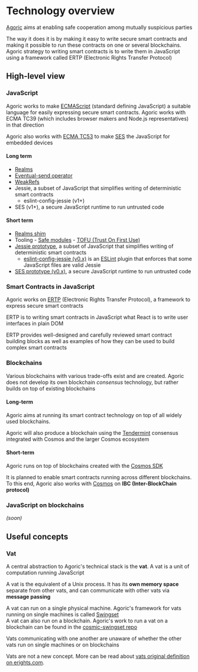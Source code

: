 # Technology overview

[Agoric](https://agoric.com/about/) aims at enabling safe cooperation among mutually suspicious parties

The way it does it is by making it easy to write secure smart contracts and making it possible to run these contracts on one or several blockchains. Agoric strategy to writing smart contracts is to write them in JavaScript using a framework called ERTP (Electronic Rights Transfer Protocol)


## High-level view

### JavaScript

Agoric works to make [ECMAScript](https://www.ecma-international.org/publications/standards/Ecma-262.htm) (standard defining JavaScript) a suitable language for easily expressing secure smart contracts. Agoric works with ECMA TC39 (which includes browser makers and Node.js representatives) in that direction

Agoric also works with [ECMA TC53](https://www.ecma-international.org/memento/tc53.htm) to make [SES](https://github.com/Agoric/SES) the JavaScript for embedded devices


#### Long term

- [Realms](https://github.com/tc39/proposal-realms)
- [Eventual-send operator](https://github.com/Agoric/proposal-infix-bang)
- [WeakRefs](https://github.com/tc39/proposal-weakrefs/)
- Jessie, a subset of JavaScript that simplifies writing of deterministic smart contracts
    - eslint-config-jessie (v1+)
- SES (v1+), a secure JavaScript runtime to run untrusted code


#### Short term

- [Realms shim](https://github.com/Agoric/realms-shim)
- Tooling
        - [Safe modules](https://github.com/Agoric/safe-modules)
            - [TOFU (Trust On First Use)](https://github.com/bmeck/tofu/)
- [Jessie prototype](https://github.com/Agoric/Jessie), a subset of JavaScript that simplifies writing of deterministic smart contracts
    - [eslint-config-jessie (v0.x)](https://github.com/Agoric/eslint-config-jessie) is an [ESLint](https://eslint.org/) plugin that enforces that some JavaScript files are valid Jessie
- [SES prototype (v0.x)](https://github.com/Agoric/SES), a secure JavaScript runtime to run untrusted code


### Smart Contracts in JavaScript

Agoric works on [ERTP](https://github.com/Agoric/ERTP) (Electronic Rights Transfer Protocol), a framework to express secure smart contracts

ERTP is to writing smart contracts in JavaScript what React is to write user interfaces in plain DOM

ERTP provides well-designed and carefully reviewed smart contract building blocks as well as examples of how they can be used to build complex smart contracts


### Blockchains

Various blockchains with various trade-offs exist and are created. Agoric does not develop its own blockchain *consensus* technology, but rather builds on top of existing blockchains


#### Long-term

Agoric aims at running its smart contract technology on top of all widely used blockchains.

Agoric will also produce a blockchain using the [Tendermint](https://tendermint.com/docs/introduction/what-is-tendermint.html) consensus integrated with Cosmos and the larger Cosmos ecosystem


#### Short-term

Agoric runs on top of blockchains created with the [Cosmos SDK](https://cosmos.network/docs/intro/)

It is planned to enable smart contracts running across different blockchains. To this end, Agoric also works with [Cosmos](https://cosmos.network/) on **IBC (Inter-BlockChain protocol)**


### JavaScript on blockchains

*(soon)*


## Useful concepts

### Vat

A central abstraction to Agoric's technical stack is the **vat**. A vat is a unit of computation running JavaScript

A vat is the equivalent of a Unix process. It has its **own memory space** separate from other vats, and can communicate with other vats via **message passing**

A vat can run on a single physical machine. Agoric's framework for vats running on single machines is called [Swingset](https://github.com/Agoric/swingset)\
A vat can also run on a blockchain. Agoric's work to run a vat on a blockchain can be found in the [cosmic-swingset repo](https://github.com/Agoric/cosmic-swingset/)

Vats communicating with one another are unaware of whether the other vats run on single machines or on blockchains

Vats are not a new concept. More can be read about [vats original definition on erights.com](http://erights.org/elib/concurrency/vat.html).
